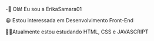 -🙋 Olá! Eu sou a ErikaSamara01

 😀 Estou interessada em Desenvolvimento Front-End 
 
 👩‍💻Atualmente estou estudando HTML, CSS e JAVASCRIPT 
